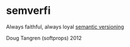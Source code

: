 # semverfi

Always faithful, always loyal [semantic versioning][sv]

Doug Tangren (softprops) 2012

[sv]: http://semver.org/
